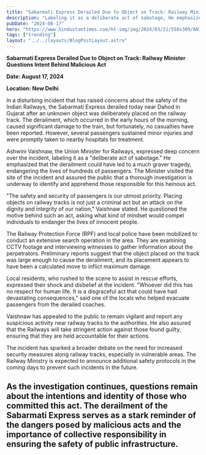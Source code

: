 ```yaml
---
title: "Sabarmati Express Derailed Due to Object on Track: Railway Minister Questions Intent Behind Malicious Act"
description: "Labeling it as a deliberate act of sabotage, He emphasized that the derailment could have led to a much graver tragedy, endangering the lives of hundreds of passengers."
pubDate: "2024-08-17"
hero: "https://www.hindustantimes.com/ht-img/img/2024/03/21/550x309/ANI-20240318046-0_1710995528724_1710995568055.jpg"
tags: ["trending"]
layout: "../../layouts/BlogPostLayout.astro"
---
```

**Sabarmati Express Derailed Due to Object on Track: Railway Minister Questions Intent Behind Malicious Act**

**Date: August 17, 2024**

**Location: New Delhi**

In a disturbing incident that has raised concerns about the safety of the Indian Railways, the Sabarmati Express derailed today near Dahod in Gujarat after an unknown object was deliberately placed on the railway track. The derailment, which occurred in the early hours of the morning, caused significant damage to the train, but fortunately, no casualties have been reported. However, several passengers sustained minor injuries and were promptly taken to nearby hospitals for treatment.

Ashwini Vaishnaw, the Union Minister for Railways, expressed deep concern over the incident, labeling it as a "deliberate act of sabotage." He emphasized that the derailment could have led to a much graver tragedy, endangering the lives of hundreds of passengers. The Minister visited the site of the incident and assured the public that a thorough investigation is underway to identify and apprehend those responsible for this heinous act.

"The safety and security of passengers is our utmost priority. Placing objects on railway tracks is not just a criminal act but an attack on the dignity and integrity of our nation," Vaishnaw stated. He questioned the motive behind such an act, asking what kind of mindset would compel individuals to endanger the lives of innocent people.

The Railway Protection Force (RPF) and local police have been mobilized to conduct an extensive search operation in the area. They are examining CCTV footage and interviewing witnesses to gather information about the perpetrators. Preliminary reports suggest that the object placed on the track was large enough to cause the derailment, and its placement appears to have been a calculated move to inflict maximum damage.

Local residents, who rushed to the scene to assist in rescue efforts, expressed their shock and disbelief at the incident. "Whoever did this has no respect for human life. It is a disgraceful act that could have had devastating consequences," said one of the locals who helped evacuate passengers from the derailed coaches.

Vaishnaw has appealed to the public to remain vigilant and report any suspicious activity near railway tracks to the authorities. He also assured that the Railways will take stringent action against those found guilty, ensuring that they are held accountable for their actions.

The incident has sparked a broader debate on the need for increased security measures along railway tracks, especially in vulnerable areas. The Railway Ministry is expected to announce additional safety protocols in the coming days to prevent such incidents in the future.

As the investigation continues, questions remain about the intentions and identity of those who committed this act. The derailment of the Sabarmati Express serves as a stark reminder of the dangers posed by malicious acts and the importance of collective responsibility in ensuring the safety of public infrastructure.
---